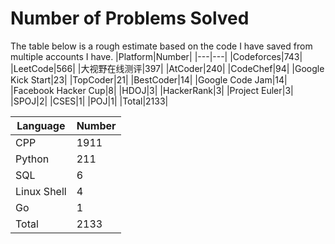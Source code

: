# Number of Problems Solved
The table below is a rough estimate based on the code I have saved from multiple accounts I have.
|Platform|Number|
|---|---|
|Codeforces|743|
|LeetCode|566|
|大视野在线测评|397|
|AtCoder|240|
|CodeChef|94|
|Google Kick Start|23|
|TopCoder|21|
|BestCoder|14|
|Google Code Jam|14|
|Facebook Hacker Cup|8|
|HDOJ|3|
|HackerRank|3|
|Project Euler|3|
|SPOJ|2|
|CSES|1|
|POJ|1|
|Total|2133|

|Language|Number|
|---|---|
|CPP|1911|
|Python|211|
|SQL|6|
|Linux Shell|4|
|Go|1|
|Total|2133|
